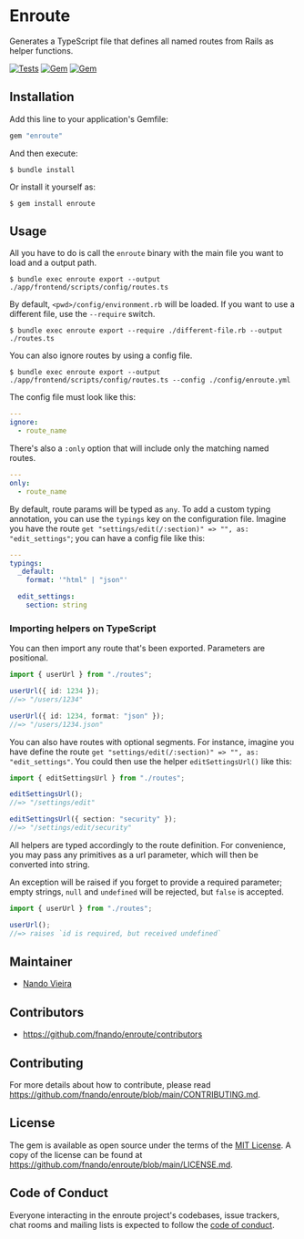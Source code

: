 # Enroute

Generates a TypeScript file that defines all named routes from Rails as helper
functions.

[![Tests](https://github.com/fnando/enroute/workflows/tests/badge.svg)](https://github.com/fnando/enroute)
[![Gem](https://img.shields.io/gem/v/enroute.svg)](https://rubygems.org/gems/enroute)
[![Gem](https://img.shields.io/gem/dt/enroute.svg)](https://rubygems.org/gems/enroute)

## Installation

Add this line to your application's Gemfile:

```ruby
gem "enroute"
```

And then execute:

    $ bundle install

Or install it yourself as:

    $ gem install enroute

## Usage

All you have to do is call the `enroute` binary with the main file you want to
load and a output path.

```console
$ bundle exec enroute export --output ./app/frontend/scripts/config/routes.ts
```

By default, `<pwd>/config/environment.rb` will be loaded. If you want to use a
different file, use the `--require` switch.

```console
$ bundle exec enroute export --require ./different-file.rb --output ./routes.ts
```

You can also ignore routes by using a config file.

```console
$ bundle exec enroute export --output ./app/frontend/scripts/config/routes.ts --config ./config/enroute.yml
```

The config file must look like this:

```yaml
---
ignore:
  - route_name
```

There's also a `:only` option that will include only the matching named routes.

```yaml
---
only:
  - route_name
```

By default, route params will be typed as `any`. To add a custom typing
annotation, you can use the `typings` key on the configuration file. Imagine you
have the route `get "settings/edit(/:section)" => "", as: "edit_settings"`; you
can have a config file like this:

```yaml
---
typings:
  _default:
    format: '"html" | "json"'

  edit_settings:
    section: string
```

### Importing helpers on TypeScript

You can then import any route that's been exported. Parameters are positional.

```typescript
import { userUrl } from "./routes";

userUrl({ id: 1234 });
//=> "/users/1234"

userUrl({ id: 1234, format: "json" });
//=> "/users/1234.json"
```

You can also have routes with optional segments. For instance, imagine you have
define the route `get "settings/edit(/:section)" => "", as: "edit_settings"`.
You could then use the helper `editSettingsUrl()` like this:

```typescript
import { editSettingsUrl } from "./routes";

editSettingsUrl();
//=> "/settings/edit"

editSettingsUrl({ section: "security" });
//=> "/settings/edit/security"
```

All helpers are typed accordingly to the route definition. For convenience, you
may pass any primitives as a url parameter, which will then be converted into
string.

An exception will be raised if you forget to provide a required parameter; empty
strings, `null` and `undefined` will be rejected, but `false` is accepted.

```typescript
import { userUrl } from "./routes";

userUrl();
//=> raises `id is required, but received undefined`
```

## Maintainer

- [Nando Vieira](https://github.com/fnando)

## Contributors

- https://github.com/fnando/enroute/contributors

## Contributing

For more details about how to contribute, please read
https://github.com/fnando/enroute/blob/main/CONTRIBUTING.md.

## License

The gem is available as open source under the terms of the
[MIT License](https://opensource.org/licenses/MIT). A copy of the license can be
found at https://github.com/fnando/enroute/blob/main/LICENSE.md.

## Code of Conduct

Everyone interacting in the enroute project's codebases, issue trackers, chat
rooms and mailing lists is expected to follow the
[code of conduct](https://github.com/fnando/enroute/blob/main/CODE_OF_CONDUCT.md).
